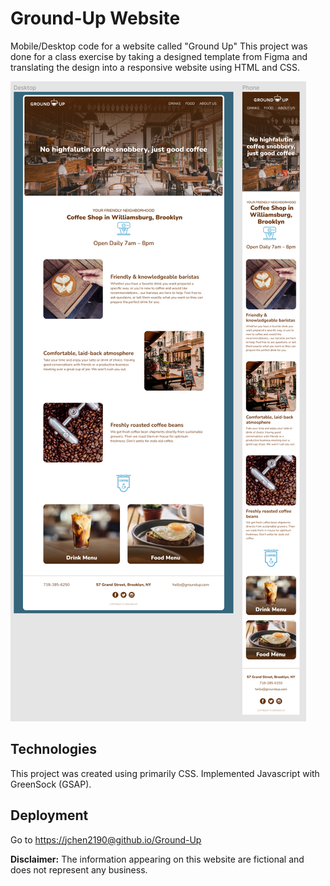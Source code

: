 # Ground-Up Website

Mobile/Desktop code for a website called "Ground Up"
This project was done for a class exercise by taking a designed template from Figma and translating the design into a responsive website using HTML and CSS.

![Screenshot](/img/Figma-screenshot.png)

## Technologies

This project was created using primarily CSS.
Implemented Javascript with GreenSock (GSAP).

## Deployment

Go to [https://jchen2190@github.io/Ground-Up](https://jchen2190.github.io/Ground-Up/)

**Disclaimer:**
The information appearing on this website are fictional and does not represent any business.
